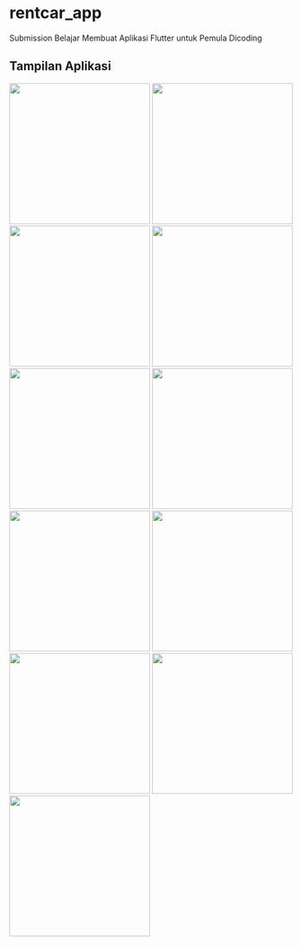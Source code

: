 # rentcar_app

Submission Belajar Membuat Aplikasi Flutter untuk Pemula Dicoding

## Tampilan Aplikasi

<div>
    <img src="Github_asset_1/p1.jpg" width="250px"/>
    <img src="Github_asset_1/p2.jpg" width="250px"/>
    <img src="Github_asset_1/p3.jpg" width="250px"/>
    <img src="Github_asset_1/p4.jpg" width="250px"/>
    <img src="Github_asset_1/p5.jpg" width="250px"/>
    <img src="Github_asset_1/p6.jpg" width="250px"/>
    <img src="Github_asset_1/p7.jpg" width="250px"/>
    <img src="Github_asset_1/p8.jpg" width="250px"/>
    <img src="Github_asset_1/p9.jpg" width="250px"/>
    <img src="Github_asset_1/p10.jpg" width="250px"/>
    <img src="Github_asset_1/p11.jpg" width="250px"/>
</div>
